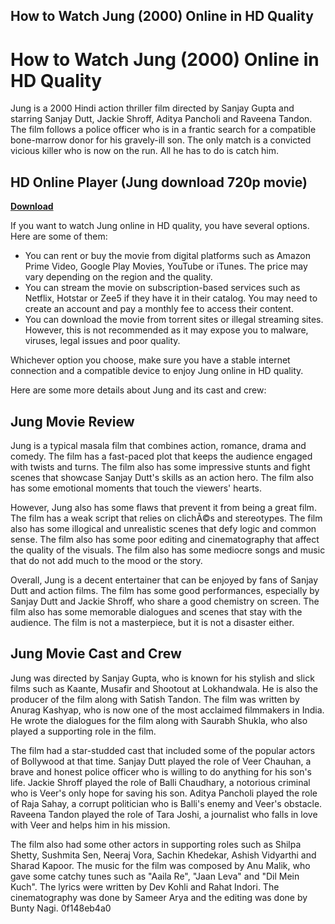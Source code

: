 ## How to Watch Jung (2000) Online in HD Quality

  
# How to Watch Jung (2000) Online in HD Quality
 
Jung is a 2000 Hindi action thriller film directed by Sanjay Gupta and starring Sanjay Dutt, Jackie Shroff, Aditya Pancholi and Raveena Tandon. The film follows a police officer who is in a frantic search for a compatible bone-marrow donor for his gravely-ill son. The only match is a convicted vicious killer who is now on the run. All he has to do is catch him.
 
## HD Online Player (Jung download 720p movie)


[**Download**](https://www.google.com/url?q=https%3A%2F%2Furllio.com%2F2tLq8g&sa=D&sntz=1&usg=AOvVaw0OQEMpRCj__mB7aItw_oF_)

 
If you want to watch Jung online in HD quality, you have several options. Here are some of them:
 
- You can rent or buy the movie from digital platforms such as Amazon Prime Video, Google Play Movies, YouTube or iTunes. The price may vary depending on the region and the quality.
- You can stream the movie on subscription-based services such as Netflix, Hotstar or Zee5 if they have it in their catalog. You may need to create an account and pay a monthly fee to access their content.
- You can download the movie from torrent sites or illegal streaming sites. However, this is not recommended as it may expose you to malware, viruses, legal issues and poor quality.

Whichever option you choose, make sure you have a stable internet connection and a compatible device to enjoy Jung online in HD quality.

Here are some more details about Jung and its cast and crew:
 
## Jung Movie Review
 
Jung is a typical masala film that combines action, romance, drama and comedy. The film has a fast-paced plot that keeps the audience engaged with twists and turns. The film also has some impressive stunts and fight scenes that showcase Sanjay Dutt's skills as an action hero. The film also has some emotional moments that touch the viewers' hearts.
 
However, Jung also has some flaws that prevent it from being a great film. The film has a weak script that relies on clichÃ©s and stereotypes. The film also has some illogical and unrealistic scenes that defy logic and common sense. The film also has some poor editing and cinematography that affect the quality of the visuals. The film also has some mediocre songs and music that do not add much to the mood or the story.
 
Overall, Jung is a decent entertainer that can be enjoyed by fans of Sanjay Dutt and action films. The film has some good performances, especially by Sanjay Dutt and Jackie Shroff, who share a good chemistry on screen. The film also has some memorable dialogues and scenes that stay with the audience. The film is not a masterpiece, but it is not a disaster either.
 
## Jung Movie Cast and Crew
 
Jung was directed by Sanjay Gupta, who is known for his stylish and slick films such as Kaante, Musafir and Shootout at Lokhandwala. He is also the producer of the film along with Satish Tandon. The film was written by Anurag Kashyap, who is now one of the most acclaimed filmmakers in India. He wrote the dialogues for the film along with Saurabh Shukla, who also played a supporting role in the film.
 
The film had a star-studded cast that included some of the popular actors of Bollywood at that time. Sanjay Dutt played the role of Veer Chauhan, a brave and honest police officer who is willing to do anything for his son's life. Jackie Shroff played the role of Balli Chaudhary, a notorious criminal who is Veer's only hope for saving his son. Aditya Pancholi played the role of Raja Sahay, a corrupt politician who is Balli's enemy and Veer's obstacle. Raveena Tandon played the role of Tara Joshi, a journalist who falls in love with Veer and helps him in his mission.
 
The film also had some other actors in supporting roles such as Shilpa Shetty, Sushmita Sen, Neeraj Vora, Sachin Khedekar, Ashish Vidyarthi and Sharad Kapoor. The music for the film was composed by Anu Malik, who gave some catchy tunes such as "Aaila Re", "Jaan Leva" and "Dil Mein Kuch". The lyrics were written by Dev Kohli and Rahat Indori. The cinematography was done by Sameer Arya and the editing was done by Bunty Nagi.
 0f148eb4a0
